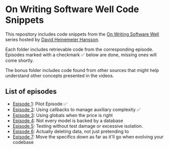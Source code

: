 # On Writing Software Well Code Snippets

This repository includes code snippets from the [On Writing Software Well](https://www.youtube.com/playlist?list=PL9wALaIpe0Py6E_oHCgTrD6FvFETwJLlx) series hosted by [David Heinemeier Hansson](https://twitter.com/dhh).

Each folder includes retrievable code from the corresponding episode. Episodes marked with a checkmark ✅ below are done, missing ones will come shortly. 

The bonus folder includes code found from other sources that might help understand other concepts presented in the videos. 

## List of episodes
- [Episode 1](https://www.youtube.com/watch?v=wXaC0YvDgIo&list=PL9wALaIpe0Py6E_oHCgTrD6FvFETwJLlx&index=1): Pilot Episode ✅
- [Episode 2](https://www.youtube.com/watch?v=M3JPTOTqsnE&list=PL9wALaIpe0Py6E_oHCgTrD6FvFETwJLlx&index=2): Using callbacks to manage auxiliary complexity ✅
- [Episode 3](https://www.youtube.com/watch?v=lEUkarkROv0&list=PL9wALaIpe0Py6E_oHCgTrD6FvFETwJLlx&index=3): Using globals when the price is right
- [Episode 4](https://www.youtube.com/watch?v=hkmrfjex7jI&list=PL9wALaIpe0Py6E_oHCgTrD6FvFETwJLlx&index=4): Not every model is backed by a database
- [Episode 5](https://www.youtube.com/watch?v=5hN6OZDyQtk&list=PL9wALaIpe0Py6E_oHCgTrD6FvFETwJLlx&index=5): Testing without test damage or excessive isolation.
- [Episode 6](https://www.youtube.com/watch?v=AoxoPfilKqE&list=PL9wALaIpe0Py6E_oHCgTrD6FvFETwJLlx&index=6): Actually deleting data, not just pretending to
- [Episode 7](https://www.youtube.com/watch?v=Yd3j3ZEx6DU&list=PL9wALaIpe0Py6E_oHCgTrD6FvFETwJLlx&index=7): Move the specifics down as far as it'll go when evolving your codebase


